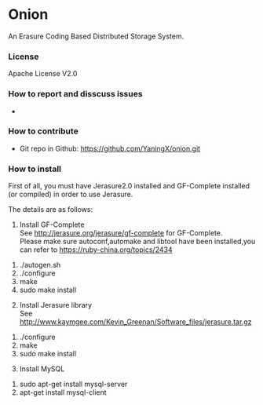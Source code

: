 Onion
========

An Erasure Coding Based Distributed Storage System.

### License
Apache License V2.0

### How to report and disscuss issues
- 

### How to contribute
- Git repo in Github: https://github.com/YaningX/onion.git

### How to install
First of all, you must have Jerasure2.0 installed and GF-Complete installed (or compiled) in order to use Jerasure.  

The details are as follows:  

1. Install GF-Complete  
See http://jerasure.org/jerasure/gf-complete for GF-Complete.  
Please make sure autoconf,automake and libtool have been installed,you can refer to https://ruby-china.org/topics/2434   
1) ./autogen.sh  
2) ./configure  
3) make  
4) sudo make install  

2. Install Jerasure library  
See http://www.kaymgee.com/Kevin_Greenan/Software_files/jerasure.tar.gz  
1) ./configure  
2) make  
3) sudo make install

3. Install MySQL  
1) sudo apt-get install mysql-server  
2) apt-get install mysql-client  

